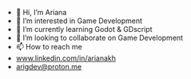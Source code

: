 - 👋 Hi, I’m Ariana
- 👀 I’m interested in Game Development
- 🌱 I’m currently learning Godot & GDscript
- 💞️ I’m looking to collaborate on Game Development
- 📫 How to reach me
- www.linkedin.com/in/arianakh
- arigdev@proton.me 

<!---
arjaxa/arjaxa is a ✨ special ✨ repository because its `README.md` (this file) appears on your GitHub profile.
You can click the Preview link to take a look at your changes.
--->
